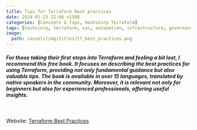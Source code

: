 ```yaml
---
title: Tips for Terraform best practices
date: 2024-01-23 22:00 +1300
categories: [Concepts & Tips, HashiCorp Terraform]
tags: [hashicorp, terraform, iac, automation, infrastructure, governance, bestpractices, finops]
image:
  path: /assets/img/titles/tf_best_practices.png
---
```


##### For those taking their first steps into Terraform and feeling a bit lost, I recommend this free book. It focuses on describing the best practices for using Terraform, providing not only fundamental guidance but also valuable tips. The book is available in over 15 languages, translated by native speakers in the community. Moreover, it is relevant not only for beginners but also for experienced professionals, offering useful insights.

<br>

Website: <a href="https://www.terraform-best-practices.com/" target="_blank">Terraform Best Practices</a>
